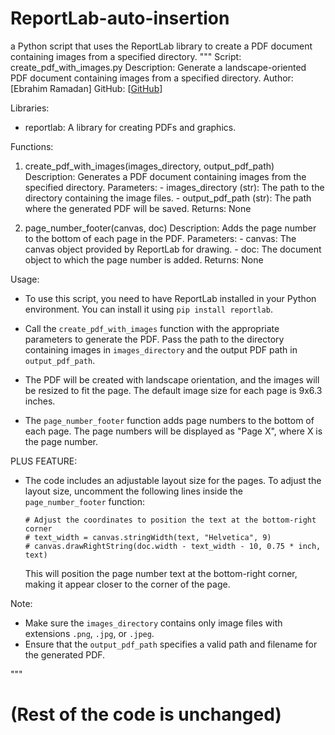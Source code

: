 # ReportLab-auto-insertion
a Python script that uses the ReportLab library to create a PDF document containing images from a specified directory. 
"""
Script: create_pdf_with_images.py
Description: Generate a landscape-oriented PDF document containing images from a specified directory.
Author: [Ebrahim Ramadan]
GitHub: [[GitHub](https://github.com/Ebrahim-Ramadan)]

Libraries:
- reportlab: A library for creating PDFs and graphics.

Functions:
1. create_pdf_with_images(images_directory, output_pdf_path)
    Description: Generates a PDF document containing images from the specified directory.
    Parameters:
        - images_directory (str): The path to the directory containing the image files.
        - output_pdf_path (str): The path where the generated PDF will be saved.
    Returns:
        None

2. page_number_footer(canvas, doc)
    Description: Adds the page number to the bottom of each page in the PDF.
    Parameters:
        - canvas: The canvas object provided by ReportLab for drawing.
        - doc: The document object to which the page number is added.
    Returns:
        None

Usage:
- To use this script, you need to have ReportLab installed in your Python environment.
  You can install it using `pip install reportlab`.

- Call the `create_pdf_with_images` function with the appropriate parameters to generate the PDF.
  Pass the path to the directory containing images in `images_directory` and the output PDF path in `output_pdf_path`.

- The PDF will be created with landscape orientation, and the images will be resized to fit the page.
  The default image size for each page is 9x6.3 inches.

- The `page_number_footer` function adds page numbers to the bottom of each page.
  The page numbers will be displayed as "Page X", where X is the page number.

PLUS FEATURE:
- The code includes an adjustable layout size for the pages.
  To adjust the layout size, uncomment the following lines inside the `page_number_footer` function:
    ```
    # Adjust the coordinates to position the text at the bottom-right corner
    # text_width = canvas.stringWidth(text, "Helvetica", 9)
    # canvas.drawRightString(doc.width - text_width - 10, 0.75 * inch, text)
    ```
  This will position the page number text at the bottom-right corner, making it appear closer to the corner of the page.

Note:
- Make sure the `images_directory` contains only image files with extensions `.png`, `.jpg`, or `.jpeg`.
- Ensure that the `output_pdf_path` specifies a valid path and filename for the generated PDF.

"""

# (Rest of the code is unchanged)

